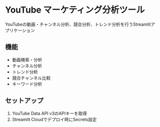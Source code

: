 # YouTube マーケティング分析ツール

YouTubeの動画・チャンネル分析、競合分析、トレンド分析を行うStreamlitアプリケーション

## 機能
- 動画検索・分析
- チャンネル分析  
- トレンド分析
- 競合チャンネル比較
- キーワード分析

## セットアップ
1. YouTube Data API v3のAPIキーを取得
2. Streamlit Cloudでデプロイ時にSecrets設定